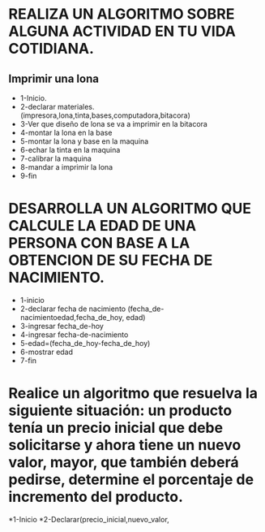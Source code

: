 # REALIZA UN ALGORITMO SOBRE ALGUNA ACTIVIDAD EN TU VIDA COTIDIANA.
## Imprimir una lona
* 1-Inicio.
* 2-declarar materiales.(impresora,lona,tinta,bases,computadora,bitacora)
* 3-Ver que diseño de lona se va a imprimir en la bitacora
* 4-montar la lona en la base 
* 5-montar la lona y base en la maquina
* 6-echar la tinta en la maquina
* 7-calibrar la maquina 
* 8-mandar a imprimir la lona
* 9-fin


# DESARROLLA UN ALGORITMO QUE CALCULE LA EDAD DE UNA PERSONA CON BASE A LA OBTENCION DE SU FECHA DE NACIMIENTO.
* 1-inicio
* 2-declarar fecha de nacimiento (fecha_de-nacimientoedad,fecha_de_hoy, edad)
* 3-ingresar fecha_de-hoy
* 4-ingresar fecha-de-nacimiento
* 5-edad=(fecha_de_hoy-fecha_de_hoy)
* 6-mostrar edad
* 7-fin



# Realice un algoritmo que resuelva la siguiente situación: un producto tenía un precio inicial que debe solicitarse y ahora tiene un nuevo valor, mayor, que también deberá pedirse, determine el porcentaje de incremento del producto.
*1-Inicio
*2-Declarar(precio_inicial,nuevo_valor,
